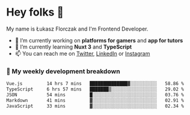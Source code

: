 # Hey folks 👋

My name is Łukasz Florczak and I'm Frontend Developer. 

- 🔭 I’m currently working on **platforms for gamers** and **app for tutors**
- 🌱 I’m currently learning **Nuxt 3** and **TypeScript**
- 📫 You can reach me on [Twitter](https://twitter.com/lukaszflorczak), [LinkedIn](https://pl.linkedin.com/in/lukasz-florczak) or [Instagram](https://instagram.com/lukaszflorczak)


### 🧮 My weekly development breakdown

<!--START_SECTION:waka-->

```txt
Vue.js         14 hrs 7 mins   ██████████████▓░░░░░░░░░░   58.86 %
TypeScript     6 hrs 57 mins   ███████▒░░░░░░░░░░░░░░░░░   29.02 %
JSON           54 mins         █░░░░░░░░░░░░░░░░░░░░░░░░   03.76 %
Markdown       41 mins         ▓░░░░░░░░░░░░░░░░░░░░░░░░   02.91 %
JavaScript     33 mins         ▓░░░░░░░░░░░░░░░░░░░░░░░░   02.34 %
```

<!--END_SECTION:waka-->

<!--
**lukaszflorczak/lukaszflorczak** is a ✨ _special_ ✨ repository because its `README.md` (this file) appears on your GitHub profile.

Here are some ideas to get you started:

- 🔭 I’m currently working on ...
- 🌱 I’m currently learning ...
- 👯 I’m looking to collaborate on ...
- 🤔 I’m looking for help with ...
- 💬 Ask me about ...
- 📫 How to reach me: ...
- 😄 Pronouns: ...
- ⚡ Fun fact: ...
-->
